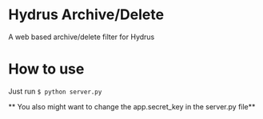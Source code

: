  # Hydrus Archive/Delete  
 A web based archive/delete filter for Hydrus  

 # How to use
 Just run `$ python server.py`  

 **
 You also might want to change the app.secret_key in the server.py file**